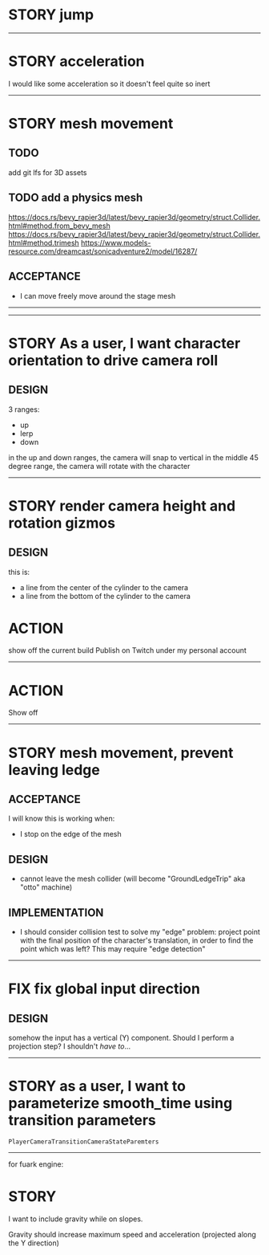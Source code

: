 # STORY jump

---

# STORY acceleration

I would like some acceleration so it doesn't feel quite so inert

---

# STORY mesh movement

## TODO

add git lfs for 3D assets

## TODO add a physics mesh

https://docs.rs/bevy_rapier3d/latest/bevy_rapier3d/geometry/struct.Collider.html#method.from_bevy_mesh
https://docs.rs/bevy_rapier3d/latest/bevy_rapier3d/geometry/struct.Collider.html#method.trimesh
https://www.models-resource.com/dreamcast/sonicadventure2/model/16287/

## ACCEPTANCE

- I can move freely move around the stage mesh

---

---

# STORY As a user, I want character orientation to drive camera roll

## DESIGN

3 ranges:

- up
- lerp
- down

in the up and down ranges, the camera will snap to vertical
in the middle 45 degree range, the camera will rotate with the character

---

# STORY render camera height and rotation gizmos

## DESIGN

this is:

- a line from the center of the cylinder to the camera
- a line from the bottom of the cylinder to the camera

# ACTION

show off the current build
Publish on Twitch under my personal account

---

# ACTION

Show off

---

# STORY mesh movement, prevent leaving ledge

## ACCEPTANCE

I will know this is working when:

- I stop on the edge of the mesh

## DESIGN

- cannot leave the mesh collider (will become "GroundLedgeTrip" aka "otto" machine)

## IMPLEMENTATION

- I should consider collision test to solve my "edge" problem: project point with the final position of the character's translation, in order to find the point which was left?
  This may require "edge detection"

---

# FIX fix global input direction

## DESIGN

somehow the input has a vertical (Y) component. Should I perform a projection step? I shouldn't _have to_...

---

# STORY as a user, I want to parameterize smooth_time using transition parameters

`PlayerCameraTransitionCameraStateParemters`

---

for fuark engine:

# STORY

I want to include gravity while on slopes.

Gravity should increase maximum speed and acceleration (projected along the Y direction)
